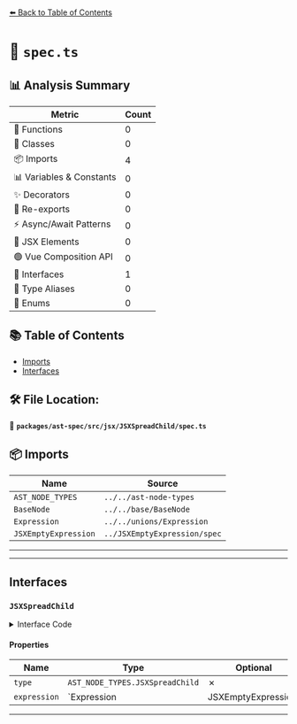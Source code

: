 [⬅️ Back to Table of Contents](../../../../../index.md)

# 📄 `spec.ts`

## 📊 Analysis Summary

| Metric | Count |
|--------|-------|
| 🔧 Functions | 0 |
| 🧱 Classes | 0 |
| 📦 Imports | 4 |
| 📊 Variables & Constants | 0 |
| ✨ Decorators | 0 |
| 🔄 Re-exports | 0 |
| ⚡ Async/Await Patterns | 0 |
| 💠 JSX Elements | 0 |
| 🟢 Vue Composition API | 0 |
| 📐 Interfaces | 1 |
| 📑 Type Aliases | 0 |
| 🎯 Enums | 0 |

## 📚 Table of Contents

- [Imports](#imports)
- [Interfaces](#interfaces)

## 🛠️ File Location:
📂 **`packages/ast-spec/src/jsx/JSXSpreadChild/spec.ts`**

## 📦 Imports

| Name | Source |
|------|--------|
| `AST_NODE_TYPES` | `../../ast-node-types` |
| `BaseNode` | `../../base/BaseNode` |
| `Expression` | `../../unions/Expression` |
| `JSXEmptyExpression` | `../JSXEmptyExpression/spec` |


---


---

## Interfaces

### `JSXSpreadChild`

<details><summary>Interface Code</summary>

```ts
export interface JSXSpreadChild extends BaseNode {
  type: AST_NODE_TYPES.JSXSpreadChild;
  expression: Expression | JSXEmptyExpression;
}
```
</details>

#### Properties

| Name | Type | Optional | Description |
|------|------|----------|-------------|
| `type` | `AST_NODE_TYPES.JSXSpreadChild` | ✗ |  |
| `expression` | `Expression | JSXEmptyExpression` | ✗ |  |


---